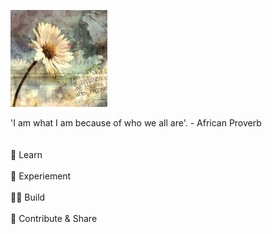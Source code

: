 ![happiness Of shareing](./happiness.jpg)

'I am what I am because of who we all are'. - African Proverb <br>
<br/>
<br/>
🎨 Learn <br/> <br/>
🧪 Experiement <br/> <br/>
🧑‍💻 Build <br/><br/>
🌱 Contribute & Share 
